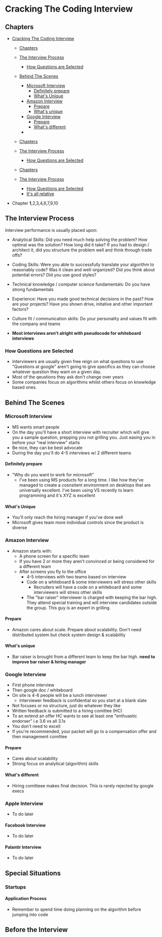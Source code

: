 # Cracking The Coding Interview

## Chapters

- [Cracking The Coding Interview](#cracking-the-coding-interview)

  - [Chapters](#chapters)
  - [The Interview Process](#the-interview-process)
    - [How Questions are Selected](#how-questions-are-selected)
  - [Behind The Scenes](#behind-the-scenes)

    - [Microsoft Interview](#microsoft-interview)
      - [Definitely prepare](#definitely-prepare)
      - [What's Unique](#whats-unique)
    - [Amazon Interview](#amazon-interview)
      - [Prepare](#prepare)
      - [What's unique](#whats-unique-1)
    - [Google Interview](#google-interview)
      - [Prepare](#prepare-1)
      - [What's different](#whats-different)
    - [](#)

  - [Chapters](#chapters)
  - [The Interview Process](#the-interview-process)

    - [How Questions are Selected](#how-questions-are-selected)

  - [Chapters](#chapters)
  - [The Interview Process](#the-interview-process)
    - [How Questions are Selected](#how-questions-are-selected)
    - [It's all relative](#its-all-relative)

- Chapter **1**,2,3,4,6,7,9,10

## The Interview Process

Interview performance is usually placed upon:

- Analytical Skills: Did you need much help solving the problem? How optimal was the solution? How long did it take? If you had to design / architect it, did you structure the problem well and think through trade offs?
- Coding Skills: Were you able to successfully translate your algorithm to reasonably code? Was it clean and well-organized? Did you think about potential errors? Did you use good styles?
- Technical knowledge / computer science fundamentals: Do you have strong fundamentals
- Experience: Have you made good technical decisions in the past? How are your projects? Have you shown drive, initative and other important factors?
- Culture fit / communication skills: Do your personality and values fit with the company and teams

- **Most interviews aren't alright with pseudocode for whiteboard interviews**

### How Questions are Selected

- Interviewers are usually given free reign on what questions to use "Questions at google" aren't going to give specifics as they can choose whatever question they want on a given day.
- Most of the qeustions they ask don't change over years
- Some companies focus on algorithms whilst others focus on knowledge based ones.

## Behind The Scenes

### Microsoft Interview

- MS wants smart people
- On the day you'll have a short interview with recruiter which will give you a sample question, prepping you not grilling you. Just easing you in before your "real interview" starts
- Be nice, they can be best advocate
- During the day you'll do 4-5 interviews w/ 2 different teams

#### Definitely prepare

- "Why do you want to work for microsoft"
  - I've been using MS products for a long time. I like how they've managed to create a cosnsitent environment on desktops that are universally excellent. I've been using VS recently to learn programming and it's XYZ is excellent

#### What's Unique

- You'll only reach the hiring manager if you've done well
- Microsoft gives team more individual controls since the product is diverse

### Amazon Interview

- Amazon starts with:
  - A phone screen for a specific team
  - If you have 2 or more they aren't convinced or being considered for a different team
  - After screens you fly to the office
    - 4-5 interviews with two teams based on interview
    - Code on a whiteboard & some interviewers will stress other skills
      - Recruiters will have a code on a whiteboard and some interviewers will stress other skills
    - The "bar raiser" interviewer is charged with keeping the bar high. They attend special training and will interview candidates outside the group. This guy is an expert in grilling.

#### Prepare

- Amazon cares about scale. Prepare about scalability. Don't need distributed system but check system design & scalability

#### What's unique

- Bar raiser is brought from a different team to keep the bar high. **need to improve bar raiser & hiring manager**

### Google Interview

- First phone interview
- Then google doc / whiteboard
- On site is 4-6 people will be a lunch interviewer
  - Interviewer feedback is confidential so you start at a blank slate
- Not focuses or no structure, just do whatever they like
- Written feedback is submitted to a hiring comittee (HC)
- To an extend an offer HC wants to see at least one "enthuastic endorser" i.e 3.6 vs all 3.1s
- You don't need to excell
- If you're recommended, your packet will go to a compensation offer and then management comittee

#### Prepare

- Cares about scalability
- Strong focus on analytical (algorithm) skills

#### What's different

- Hiring comitteee makes final decision. This is rarely rejected by google execs

### Apple Interview

- To do later

#### Facebook Interview

- To do later

#### Palantir Interview

- To do later

## Special Situations

### Startups

#### Application Process

- Remember to spend time doing planning on the algorithm before jumping into code

## Before the Interview

